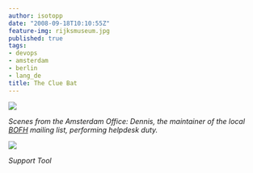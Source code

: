 ```yaml
---
author: isotopp
date: "2008-09-18T10:10:55Z"
feature-img: rijksmuseum.jpg
published: true
tags:
- devops
- amsterdam
- berlin
- lang_de
title: The Clue Bat
---
```


![](https://blog.koehntopp.info/uploads/helpdesk_duty.jpg)

*Scenes from the Amsterdam Office: Dennis, the maintainer of the local
[BOFH](https://en.wikipedia.org/wiki/BOFH)
mailing list, performing helpdesk duty.*

![](https://blog.koehntopp.info/uploads/support_tool.jpg)

*Support Tool*
